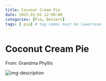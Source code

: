 ```yaml
---
title: Coconut Cream Pie
date: 2025-01-01 12:00:00
categories: [Pie, Dessert]
tags: [ pie] # tag names must be lowercase
---
```


# Coconut Cream Pie
From: Grandma Phyllis

![img-description](https://pbs.twimg.com/media/Ggoo5HZWIAAFErS?format=jpg&name=900x900)